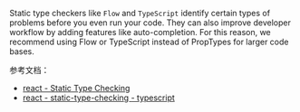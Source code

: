 
Static type checkers like `Flow` and `TypeScript` identify certain types of problems before you even run your code. They can also improve developer workflow by adding features like auto-completion. For this reason, we recommend using Flow or TypeScript instead of PropTypes for larger code bases.

参考文档：

- [react - Static Type Checking](https://reactjs.org/docs/static-type-checking.html)
- [react - static-type-checking - typescript](https://reactjs.org/docs/static-type-checking.html#typescript)
